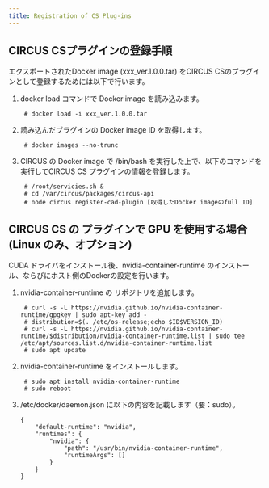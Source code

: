 ```yaml
---
title: Registration of CS Plug-ins
---
```


## CIRCUS CSプラグインの登録手順

エクスポートされたDocker image (xxx_ver.1.0.0.tar) をCIRCUS CSのプラグインとして登録するためには以下で行います。

1. docker load コマンドで Docker image を読み込みます。

        # docker load -i xxx_ver.1.0.0.tar

1. 読み込んだプラグインの Docker image ID を取得します。

        # docker images --no-trunc

1. CIRCUS の Docker image で /bin/bash を実行した上で、以下のコマンドを実行してCIRCUS CS プラグインの情報を登録します。

        # /root/servicies.sh & 
        # cd /var/circus/packages/circus-api
        # node circus register-cad-plugin [取得したDocker imageのfull ID]


## CIRCUS CS の プラグインで GPU を使用する場合(Linux のみ、オプション)

CUDA ドライバをインストール後、nvidia-container-runtime のインストール、ならびにホスト側のDockerの設定を行います。

1. nvidia-container-runtime の リポジトリを追加します。

        # curl -s -L https://nvidia.github.io/nvidia-container-runtime/gpgkey | sudo apt-key add -
        # distribution=$(. /etc/os-release;echo $ID$VERSION_ID)
        # curl -s -L https://nvidia.github.io/nvidia-container-runtime/$distribution/nvidia-container-runtime.list | sudo tee /etc/apt/sources.list.d/nvidia-container-runtime.list
        # sudo apt update

1. nvidia-container-runtime をインストールします。

        # sudo apt install nvidia-container-runtime
        # sudo reboot

1. /etc/docker/daemon.json に以下の内容を記載します（要：sudo）。

    ```
    {
        "default-runtime": "nvidia",   
        "runtimes": {
            "nvidia": {
                "path": "/usr/bin/nvidia-container-runtime",
                "runtimeArgs": []
            }
        }
    }
    ```

